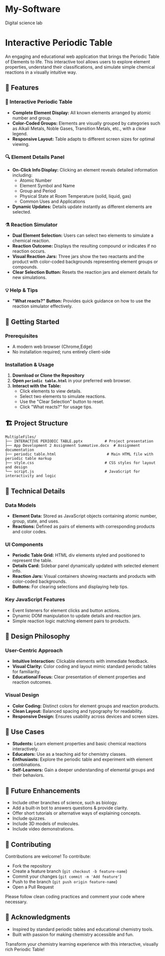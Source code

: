 # My-Software
Digital science lab
# Interactive Periodic Table 

An engaging and educational web application that brings the Periodic Table of Elements to life. This interactive tool allows users to explore element properties, understand their classifications, and simulate simple chemical reactions in a visually intuitive way.

## 🌟 Features

### 🧬 Interactive Periodic Table
- **Complete Element Display:** All known elements arranged by atomic number and group.
- **Color-Coded Groups:** Elements are visually grouped by categories such as Alkali Metals, Noble Gases, Transition Metals, etc., with a clear legend.
- **Responsive Layout:** Table adapts to different screen sizes for optimal viewing.

### 🔍 Element Details Panel
- **On-Click Info Display:** Clicking an element reveals detailed information including:
  - Atomic Number
  - Element Symbol and Name
  - Group and Period
  - Physical State at Room Temperature (solid, liquid, gas)
  - Common Uses and Applications
- **Dynamic Updates:** Details update instantly as different elements are selected.

### ⚗️ Reaction Simulator
- **Dual Element Selection:** Users can select two elements to simulate a chemical reaction.
- **Reaction Outcome:** Displays the resulting compound or indicates if no reaction occurs.
- **Visual Reaction Jars:** Three jars show the two reactants and the product with color-coded backgrounds representing element groups or compounds.
- **Clear Selection Button:** Resets the reaction jars and element details for new simulations.

### 💡 Help & Tips
- **"What reacts?" Button:** Provides quick guidance on how to use the reaction simulator effectively.

## 🚀 Getting Started

### Prerequisites
- A modern web browser (Chrome,Edge)
- No installation required; runs entirely client-side

### Installation & Usage
1. **Download or Clone the Repository**
2. **Open `periodic table.html`** in your preferred web browser.
3. **Interact with the Table:**
   - Click elements to view details.
   - Select two elements to simulate reactions.
   - Use the "Clear Selection" button to reset.
   - Click "What reacts?" for usage tips.

## 🏗️ Project Structure

```
MultipleFiles/
├── INTERACTIVE PERIODIC TABLE.pptx          # Project presentation
├── App Development 2 Assignment Summative.docx  # Assignment documentation
├── periodic table.html                       # Main HTML file with periodic table markup
├── style.css                                # CSS styles for layout and design
└── script.js                                # JavaScript for interactivity and logic
```

## 🔧 Technical Details

### Data Models
- **Element Data:** Stored as JavaScript objects containing atomic number, group, state, and uses.
- **Reactions:** Defined as pairs of elements with corresponding products and color codes.

### UI Components
- **Periodic Table Grid:** HTML div elements styled and positioned to represent the table.
- **Details Card:** Sidebar panel dynamically updated with selected element info.
- **Reaction Jars:** Visual containers showing reactants and products with color-coded backgrounds.
- **Buttons:** For clearing selections and displaying help tips.

### Key JavaScript Features
- Event listeners for element clicks and button actions.
- Dynamic DOM manipulation to update details and reaction jars.
- Simple reaction logic matching element pairs to products.

## 🎨 Design Philosophy

### User-Centric Approach
- **Intuitive Interaction:** Clickable elements with immediate feedback.
- **Visual Clarity:** Color coding and layout mimic standard periodic tables for familiarity.
- **Educational Focus:** Clear presentation of element properties and reaction outcomes.

### Visual Design
- **Color Coding:** Distinct colors for element groups and reaction products.
- **Clean Layout:** Balanced spacing and typography for readability.
- **Responsive Design:** Ensures usability across devices and screen sizes.

## 🎯 Use Cases

- **Students:** Learn element properties and basic chemical reactions interactively.
- **Educators:** Use as a teaching aid for chemistry classes.
- **Enthusiasts:** Explore the periodic table and experiment with element combinations.
- **Self-Learners:** Gain a deeper understanding of elemental groups and their behaviors.

## 🚧 Future Enhancements

- Include other branches of science, such as biology.
- Add a built-in bot to answers questions & provide clarity.
- Offer short tutorials or alternative ways of explaining concepts.
- Include quizzes.
- Include 3D models of molecules.
- Include video demonstrations.

## 🤝 Contributing

Contributions are welcome! To contribute:

- Fork the repository
- Create a feature branch (`git checkout -b feature-name`)
- Commit your changes (`git commit -m 'Add feature'`)
- Push to the branch (`git push origin feature-name`)
- Open a Pull Request

Please follow clean coding practices and comment your code where necessary.

## 🙏 Acknowledgments

- Inspired by standard periodic tables and educational chemistry tools.
- Built with passion for making chemistry accessible and fun.

Transform your chemistry learning experience with this interactive, visually rich Periodic Table!
